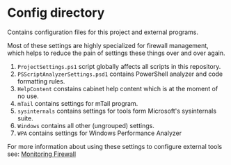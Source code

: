 
# Config directory

Contains configuration files for this project and external programs.

Most of these settings are highly specialized for firewall management, which helps to reduce
the pain of settings these things over and over again.

1. `ProjectSettings.ps1` script globally affects all scripts in this repository.
2. `PSScriptAnalyzerSettings.psd1` contains PowerShell analyzer and code formatting rules.
3. `HelpContent` constains cabinet help content which is at the moment of no use.
4. `mTail` contains settings for mTail program.
5. `sysinternals` contains settings for tools form Microsoft's sysinternals suite.
6. `Windows` contains all other (ungrouped) settings.
7. `WPA` contains settings for Windows Performance Analyzer

For more information about using these settings to configure external tools see:
[Monitoring Firewall](../Readme/MonitoringFirewall.md)
